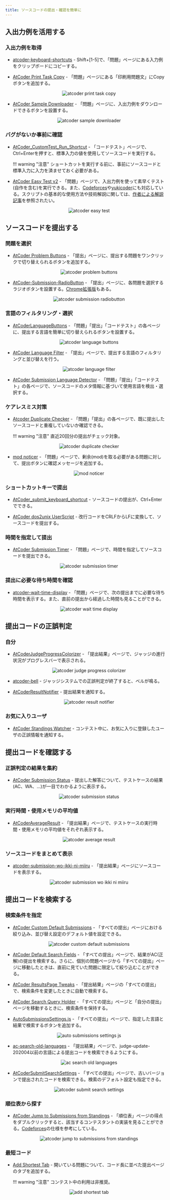 ```yaml
---
title: ソースコードの提出・確認を簡単に
---
```


## 入出力例を活用する

### 入出力例を取得

- [atcoder-keyboard-shortcuts](https://greasyfork.org/ja/scripts/397575-atcoder-keyboard-shortcuts) - Shift+[1-5]で、「問題」ページにある入力例をクリップボードにコピーする。

- [AtCoder Print Task Copy](https://greasyfork.org/ja/scripts/394999-atcoder-print-task-copy) - 「問題」ページにある「印刷用問題文」にCopyボタンを追加する。

    <div align="center">
      <img loading = "lazy" src="../../images/userscript/atcoder_print_task_copy.png" alt="atcoder print task copy">
    </div>

- [AtCoder Sample Downloader](https://greasyfork.org/ja/scripts/425977-atcoder-sample-downloader) - 「問題」ページに、入出力例をダウンロードできるボタンを設置する。

    <div align="center">
      <img loading = "lazy" src="../../images/userscript/atcoder_sample_downloader.png" alt="atcoder sample downloader">
    </div>

### バグがないか事前に確認

- [AtCoder_CustomTest_Run_Shortcut](https://greasyfork.org/ja/scripts/418633-atcoder-customtest-run-shortcut) - 「コードテスト」ページで、Ctrl+Enterを押すと、標準入力の値を使用してソースコードを実行する。

    !!! warning "注意"
        ショートカットを実行する前に、事前にソースコードと標準入力に入力を済ませておく必要がある。

- [AtCoder Easy Test v2](https://greasyfork.org/ja/scripts/433152-atcoder-easy-test-v2) - 「問題」ページで、入出力例を使って素早くテスト(自作を含む)を実行できる。また、[Codeforces](https://codeforces.com/)や[yukicoder](https://yukicoder.me/)にも対応している。スクリプトの基本的な使用方法や技術解説に関しては、[作者による解説記事](https://qiita.com/magurofly/items/4b60dc02283e70230f71)を参照されたい。

    <div align="center">
      <img loading = "lazy" src="../../images/userscript/atcoder_easy_test.png" alt="atcoder easy test">
    </div>

## ソースコードを提出する

### 問題を選択

- [AtCoder Problem Buttons](https://greasyfork.org/ja/scripts/445191-atcoder-problem-buttons) - 「提出」ページに、提出する問題をワンクリックで切り替えられるボタンを追加する。

  <div align="center">
    <img loading = "lazy" src="../../images/userscript/atcoder_problem_buttons.png" alt="atcoder problem buttons">
  </div>

- [AtCoder-Submission-RadioButton](https://greasyfork.org/ja/scripts/390828-atcoder-submission-radiobutton) - 「提出」ページに、各問題を選択するラジオボタンを設置する。[Chrome拡張版](https://chrome.google.com/webstore/detail/atcoder-submission-radiob/hkehpabdllmdfmflgjofmgcdbmjafcdd?hl=ja&gl=UA)もある。

    <div align="center">
      <img loading = "lazy" src="../../images/userscript/atcoder_submission_radiobutton.png" alt="atcoder submission radiobutton">
    </div>

### 言語のフィルタリング・選択

- [AtCoderLanguageButtons](https://greasyfork.org/ja/scripts/421663-atcoderlanguagebuttons) - 「問題」「提出」「コードテスト」の各ページに、提出する言語を簡単に切り替えられるボタンを設置する。

    <div align="center">
      <img loading = "lazy" src="../../images/userscript/atcoder_language_buttons.png" alt="atcoder language buttons">
    </div>

- [AtCoder Language Filter](https://greasyfork.org/ja/scripts/398148-atcoder-language-filter) - 「提出」ページで、提出する言語のフィルタリングと並び替えを行う。

    <div align="center">
      <img loading = "lazy" src="../../images/userscript/atcoder_language_filter.png" alt="atcoder language filter">
    </div>

- [AtCoder Submission Language Detector](https://greasyfork.org/ja/scripts/448492-atcoder-submission-language-detector) - 「問題」「提出」「コードテスト」の各ページで、ソースコードのメタ情報に基づいて使用言語を検出・選択する。

### ケアレスミス対策

- [Atcoder Duplicate Checker](https://greasyfork.org/ja/scripts/454704-atcoder-duplicate-checker) - 「問題」「提出」の各ページで、既に提出したソースコードと重複していないか確認できる。

    !!! warning "注意"
        直近20回分の提出がチェック対象。

    <div align="center">
      <img loading = "lazy" src="../../images/userscript/atcoder_duplicate_checker.png" alt="atcoder duplicate checker">
    </div>

- [mod noticer](https://greasyfork.org/ja/scripts/429808-mod-noticer) - 「問題」ページで、剰余(mod)を取る必要がある問題に対して、提出ボタンに確認メッセージを追加する。

    <div align="center">
      <img loading = "lazy" src="../../images/userscript/mod_noticer.png" alt="mod noticer">
    </div>

### ショートカットキーで提出

- [AtCoder_submit_keyboard_shortcut](https://greasyfork.org/ja/scripts/378760-atcoder-submit-keyboard-shortcut) - ソースコードの提出が、Ctrl+Enterでできる。

- [AtCoder dos2unix UserScript](https://greasyfork.org/ja/scripts/372122-atcoder-dos2unix-userscript) - 改行コードをCRLFからLFに変換して、ソースコードを提出する。

### 時間を指定して提出

- [AtCoder Submission Timer](https://greasyfork.org/ja/scripts/451696-atcoder-submission-timer) - 「問題」ページで、時間を指定してソースコードを提出できる。

    <div align="center">
      <img loading = "lazy" src="../../images/userscript/atcoder_submission_timer.png" alt="atcoder submission timer">
    </div>

### 提出に必要な待ち時間を確認

- [atcoder-wait-time-display](https://greasyfork.org/ja/scripts/430509-atcoder-wait-time-display) - 「問題」ページで、次の提出までに必要な待ち時間を表示する。また、直前の提出から経過した時間も見ることができる。

    <div align="center">
      <img loading = "lazy" src="../../images/userscript/atcoder_wait_time_display.png" alt="atcoder wait time display">
    </div>

## 提出コードの正誤判定

### 自分

- [AtCoderJudgeProgressColorizer](https://greasyfork.org/ja/scripts/430903-atcoderjudgeprogresscolorizer) - 「提出結果」ページで、ジャッジの進行状況がプログレスバーで表示される。

    <div align="center">
      <img loading = "lazy" src="../../images/userscript/atcoder_judge_progress_colorizer.png" alt="atcoder judge progress colorizer">
    </div>

- [atcoder-bell](https://greasyfork.org/ja/scripts/377923-atcoder-bell) - ジャッジシステムでの正誤判定が終了すると、ベルが鳴る。

- [AtCoderResultNotifier](https://greasyfork.org/ja/scripts/371225-atcoderresultnotifier) - 提出結果を通知する。

    <div align="center">
      <img loading = "lazy" src="../../images/userscript/atcoder_result_notifier.gif" alt="atcoder result notifier">
    </div>

### お気に入りユーザ

- [AtCoder Standings Watcher](https://greasyfork.org/ja/scripts/428862-atcoder-standings-watcher) - コンテスト中に、お気に入りに登録したユーザの正誤情報を通知する。

## 提出コードを確認する

### 正誤判定の結果を集約

- [AtCoder Submission Status](https://greasyfork.org/ja/scripts/383817-atcoder-submission-status) - 提出した解答について、テストケースの結果(AC、WA、…)が一目でわかるように表示する。

    <div align="center">
      <img loading = "lazy" src="../../images/userscript/atcoder_submission_status.png" alt="atcoder submission status">
    </div>

### 実行時間・使用メモリの平均値

- [AtCoderAverageResult](https://greasyfork.org/ja/scripts/429155-atcoderaverageresult) - 「提出結果」ページで、テストケースの実行時間・使用メモリの平均値をそれぞれ表示する。

    <div align="center">
      <img loading = "lazy" src="../../images/userscript/atcoder_average_result.png" alt="atcoder average result">
    </div>

### ソースコードをまとめて表示

- [atcoder-submission-wo-ikki-ni-miiru](https://greasyfork.org/ja/scripts/403062-atcoder-submission-wo-ikki-ni-miiru) - 「提出結果」ページにソースコードを表示する。

    <div align="center">
      <img loading = "lazy" src="../../images/userscript/atcoder_submission_wo_ikki_ni_miiru.png" alt="atcoder submission wo ikki ni miiru">
    </div>

## 提出コードを検索する

### 検索条件を指定

- [AtCoder Custom Default Submissions](https://greasyfork.org/ja/scripts/393705-atcoder-custom-default-submissions) - 「すべての提出」ページにおける絞り込み、並び替え設定のデフォルト値を設定できる。

    <div align="center">
      <img loading = "lazy" src="../../images/userscript/atcoder_custom_default_submissions.jpg" alt="atcoder custom default submissions">
    </div>

- [AtCoder Default Search Fields](https://greasyfork.org/ja/scripts/445634-atcoder-default-search-fields) - 「すべての提出」ページで、結果がAC(正解)の提出を検索する。さらに、個別の問題ページから「すべての提出」ページに移動したときは、直前に見ていた問題に限定して絞り込むことができる。

- [AtCoder ResultsPage Tweaks](https://greasyfork.org/ja/scripts/424079-atcoder-resultspage-tweaks) - 「提出結果」ページの「すべての提出」で、検索条件を変更したときに自動で検索する。

- [AtCoder Search Query Holder](https://greasyfork.org/ja/scripts/460696-atcoder-search-query-holder) - 「すべての提出」ページと「自分の提出」ページを移動するときに、検索条件を保持する。

- [AutoSubmissionsSettings.js](https://greasyfork.org/ja/scripts/390514-autosubmissionssettings-js) - 「すべての提出」ページで、指定した言語と結果で検索するボタンを追加する。

    <div align="center">
      <img loading = "lazy" src="../../images/userscript/auto_submissions_settings_js.png" alt="auto submissions settings js">
    </div>

- [ac-search-old-languages](https://greasyfork.org/ja/scripts/405745-ac-search-old-languages) - 「提出結果」ページで、judge-update-202004以前の言語による提出コードを検索できるようにする。

    <div align="center">
      <img loading = "lazy" src="../../images/userscript/ac_search_old_languages.png" alt="ac search old languages">
    </div>

- [AtCoderSubmitSearchSettings](https://greasyfork.org/ja/scripts/390424-atcodersubmitsearchsettings) - 「すべての提出」ページで、古いバージョンで提出されたコードを検索できる。検索のデフォルト設定も指定できる。

    <div align="center">
      <img loading = "lazy" src="../../images/userscript/atcoder_submit_search_settings.png" alt="atcoder submit search settings">
    </div>

### 順位表から探す

- [AtCoder Jump to Submissions from Standings](https://greasyfork.org/ja/scripts/397528-atcoder-jump-to-submissions-from-standings) - 「順位表」ページの得点をダブルクリックすると、該当するコンテスタントの実装を見ることができる。[Codeforces](https://codeforces.com/)の仕様を参考にしている。

    <div align="center">
      <img loading = "lazy" src="../../images/userscript/atcoder_jump_to_submissions_from_standings.gif" alt="atcoder jump to submissions from standings">
    </div>

### 最短コード

- [Add Shortest Tab](https://greasyfork.org/ja/scripts/391692-add-shortest-tab) - 開いている問題について、コード長に並べた提出ページのタブを追加する。

    !!! warning "注意"
        コンテスト中の利用は非推奨。

    <div align="center">
      <img loading = "lazy" src="../../images/userscript/add_shortest_tab.jpeg" alt="add shortest tab">
    </div>
